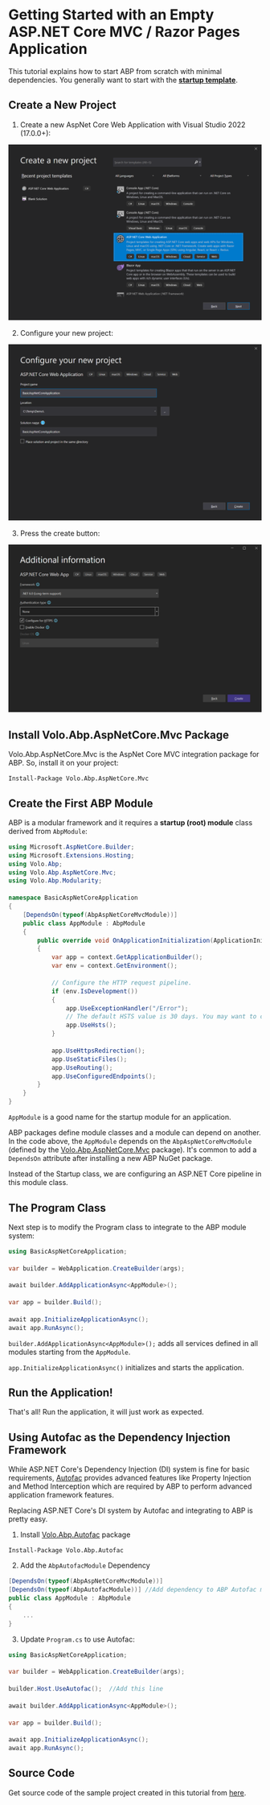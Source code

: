 # Getting Started with an Empty ASP.NET Core MVC / Razor Pages Application

This tutorial explains how to start ABP from scratch with minimal dependencies. You generally want to start with the **[startup template](Getting-Started-AspNetCore-MVC-Template.md)**.

## Create a New Project

1. Create a new AspNet Core Web Application with Visual Studio 2022 (17.0.0+):

![](images/create-new-aspnet-core-application-v2.png)

2. Configure your new project:

![](images/select-empty-web-application-v2.png)

3. Press the create button:

![create-aspnet-core-application](images/create-aspnet-core-application.png)

## Install Volo.Abp.AspNetCore.Mvc Package

Volo.Abp.AspNetCore.Mvc is the AspNet Core MVC integration package for ABP. So, install it on your project:

````
Install-Package Volo.Abp.AspNetCore.Mvc
````

## Create the First ABP Module

ABP is a modular framework and it requires a **startup (root) module** class derived from ``AbpModule``:

````C#
using Microsoft.AspNetCore.Builder;
using Microsoft.Extensions.Hosting;
using Volo.Abp;
using Volo.Abp.AspNetCore.Mvc;
using Volo.Abp.Modularity;

namespace BasicAspNetCoreApplication
{
    [DependsOn(typeof(AbpAspNetCoreMvcModule))]
    public class AppModule : AbpModule
    {
        public override void OnApplicationInitialization(ApplicationInitializationContext context)
        {
            var app = context.GetApplicationBuilder();
            var env = context.GetEnvironment();

            // Configure the HTTP request pipeline.
            if (env.IsDevelopment())
            {
                app.UseExceptionHandler("/Error");
                // The default HSTS value is 30 days. You may want to change this for production scenarios, see https://aka.ms/aspnetcore-hsts.
                app.UseHsts();
            }

            app.UseHttpsRedirection();
            app.UseStaticFiles();
            app.UseRouting();
            app.UseConfiguredEndpoints();
        }
    }
}
````

``AppModule`` is a good name for the startup module for an application.

ABP packages define module classes and a module can depend on another. In the code above, the ``AppModule`` depends on the ``AbpAspNetCoreMvcModule`` (defined by the [Volo.Abp.AspNetCore.Mvc](https://www.nuget.org/packages/Volo.Abp.AspNetCore.Mvc) package). It's common to add a ``DependsOn`` attribute after installing a new ABP NuGet package.

Instead of the Startup class, we are configuring an ASP.NET Core pipeline in this module class.

## The Program Class

Next step is to modify the Program class to integrate to the ABP module system:

````C#
using BasicAspNetCoreApplication;

var builder = WebApplication.CreateBuilder(args);

await builder.AddApplicationAsync<AppModule>();

var app = builder.Build();

await app.InitializeApplicationAsync();
await app.RunAsync();
````

``builder.AddApplicationAsync<AppModule>();`` adds all services defined in all modules starting from the ``AppModule``.

``app.InitializeApplicationAsync()`` initializes and starts the application.

## Run the Application!

That's all! Run the application, it will just work as expected.

## Using Autofac as the Dependency Injection Framework

While ASP.NET Core's Dependency Injection (DI) system is fine for basic requirements, [Autofac](https://autofac.org/) provides advanced features like Property Injection and Method Interception which are required by ABP to perform advanced application framework features.

Replacing ASP.NET Core's DI system by Autofac and integrating to ABP is pretty easy.

1. Install [Volo.Abp.Autofac](https://www.nuget.org/packages/Volo.Abp.Autofac) package

````
Install-Package Volo.Abp.Autofac
````

2. Add the ``AbpAutofacModule`` Dependency

````C#
[DependsOn(typeof(AbpAspNetCoreMvcModule))]
[DependsOn(typeof(AbpAutofacModule))] //Add dependency to ABP Autofac module
public class AppModule : AbpModule
{
    ...
}
````

3. Update `Program.cs` to use Autofac:

````C#
using BasicAspNetCoreApplication;

var builder = WebApplication.CreateBuilder(args);

builder.Host.UseAutofac();  //Add this line

await builder.AddApplicationAsync<AppModule>();

var app = builder.Build();

await app.InitializeApplicationAsync();
await app.RunAsync();
````

## Source Code

Get source code of the sample project created in this tutorial from [here](https://github.com/abpframework/abp-samples/tree/master/BasicAspNetCoreApplication).
